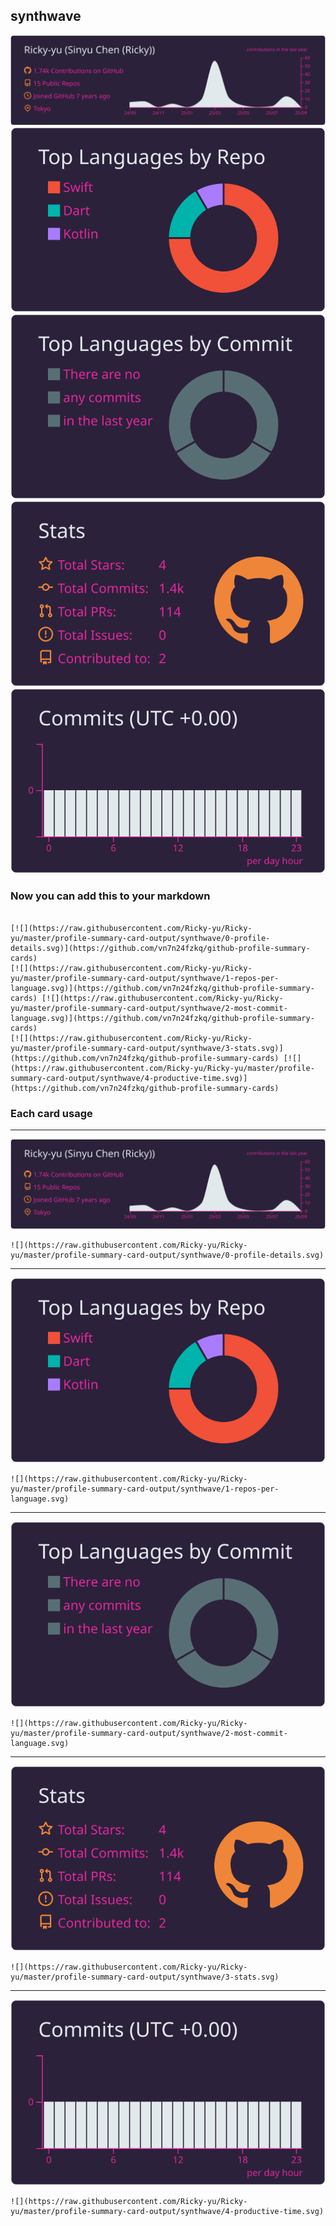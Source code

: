 ## synthwave

[![](./0-profile-details.svg)](https://github.com/vn7n24fzkq/github-profile-summary-cards)
[![](./1-repos-per-language.svg)](https://github.com/vn7n24fzkq/github-profile-summary-cards) [![](./2-most-commit-language.svg)](https://github.com/vn7n24fzkq/github-profile-summary-cards)
[![](./3-stats.svg)](https://github.com/vn7n24fzkq/github-profile-summary-cards) [![](./4-productive-time.svg)](https://github.com/vn7n24fzkq/github-profile-summary-cards)
### Now you can add this to your markdown
```

[![](https://raw.githubusercontent.com/Ricky-yu/Ricky-yu/master/profile-summary-card-output/synthwave/0-profile-details.svg)](https://github.com/vn7n24fzkq/github-profile-summary-cards)
[![](https://raw.githubusercontent.com/Ricky-yu/Ricky-yu/master/profile-summary-card-output/synthwave/1-repos-per-language.svg)](https://github.com/vn7n24fzkq/github-profile-summary-cards) [![](https://raw.githubusercontent.com/Ricky-yu/Ricky-yu/master/profile-summary-card-output/synthwave/2-most-commit-language.svg)](https://github.com/vn7n24fzkq/github-profile-summary-cards)
[![](https://raw.githubusercontent.com/Ricky-yu/Ricky-yu/master/profile-summary-card-output/synthwave/3-stats.svg)](https://github.com/vn7n24fzkq/github-profile-summary-cards) [![](https://raw.githubusercontent.com/Ricky-yu/Ricky-yu/master/profile-summary-card-output/synthwave/4-productive-time.svg)](https://github.com/vn7n24fzkq/github-profile-summary-cards)

```

### Each card usage
---

![](./0-profile-details.svg)

```
![](https://raw.githubusercontent.com/Ricky-yu/Ricky-yu/master/profile-summary-card-output/synthwave/0-profile-details.svg)
```

    

---

![](./1-repos-per-language.svg)

```
![](https://raw.githubusercontent.com/Ricky-yu/Ricky-yu/master/profile-summary-card-output/synthwave/1-repos-per-language.svg)
```

    

---

![](./2-most-commit-language.svg)

```
![](https://raw.githubusercontent.com/Ricky-yu/Ricky-yu/master/profile-summary-card-output/synthwave/2-most-commit-language.svg)
```

    

---

![](./3-stats.svg)

```
![](https://raw.githubusercontent.com/Ricky-yu/Ricky-yu/master/profile-summary-card-output/synthwave/3-stats.svg)
```

    

---

![](./4-productive-time.svg)

```
![](https://raw.githubusercontent.com/Ricky-yu/Ricky-yu/master/profile-summary-card-output/synthwave/4-productive-time.svg)
```

    
